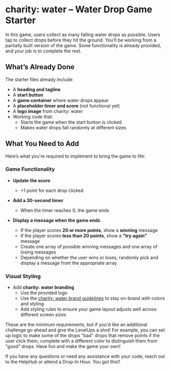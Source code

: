 # charity: water – Water Drop Game Starter
In this game, users collect as many falling water drops as possible. Users tap to collect drops before they hit the ground. You’ll be working from a partially built version of the game. Some functionality is already provided, and your job is to complete the rest.

## What’s Already Done

The starter files already include:

- A **heading and tagline**
- A **start button**
- A **game container** where water drops appear
- A **placeholder timer and score** (not functional yet)
- A **logo image** from charity: water
- Working code that:
  - Starts the game when the start button is clicked
  - Makes water drops fall randomly at different sizes

## What You Need to Add

Here’s what you're required to implement to bring the game to life:

### Game Functionality

- **Update the score**
  - +1 point for each drop clicked  

- **Add a 30-second timer**
  - When the timer reaches 0, the game ends  

- **Display a message when the game ends**
  - If the player scores **20 or more points**, show a **winning** message  
  - If the player scores **less than 20 points**, show a **"try again"** message  
  - Create one array of possible winning messages and one array of losing messages
  - Depending on whether the user wins or loses, randomly pick and display a message from the appropriate array

### Visual Styling

- Add **charity: water branding**
  - Use the provided logo  
  - Use the [charity: water brand guidelines](https://drive.google.com/file/d/1ct4zYRIwHAtxoNQoeaVwWYPdnruSC6sr/view) to stay on-brand with colors and styling
  - Add styling rules to ensure your game layout adjusts well across different screen sizes


These are the minimum requirements, but if you'd like an additional challenge go ahead and give the LevelUps a shot! For example, you can set up logic to make some of the drops "bad" drops that remove points if the user click them, complete with a different color to distinguish them from "good" drops. Have fun and make the game your own!

If you have any questions or need any assistance with your code, reach out to the HelpHub or attend a Drop-In Hour. You got this!!
